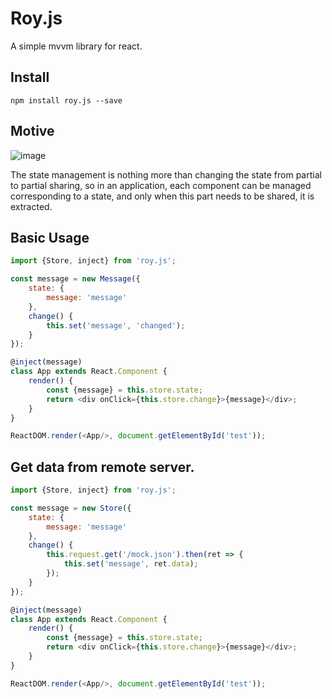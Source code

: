 # Roy.js

A simple mvvm library for react.

## Install

```shell
npm install roy.js --save
```

## Motive

![image](https://img.alicdn.com/tfs/TB1rzpgGHGYBuNjy0FoXXciBFXa-627-241.png)

The state management is nothing more than changing the state from partial to partial sharing, so in an application, each component can be managed corresponding to a state, and only when this part needs to be shared, it is extracted.

## Basic Usage

```js
import {Store, inject} from 'roy.js';

const message = new Message({
    state: {
        message: 'message'
    },
    change() {
        this.set('message', 'changed');
    }
});

@inject(message)
class App extends React.Component {
    render() {
        const {message} = this.store.state;
        return <div onClick={this.store.change}>{message}</div>;
    }
}

ReactDOM.render(<App/>, document.getElementById('test'));

```

## Get data from remote server.

```js
import {Store, inject} from 'roy.js';

const message = new Store({
    state: {
        message: 'message'
    },
    change() {
        this.request.get('/mock.json').then(ret => {
            this.set('message', ret.data);
        });
    }
});

@inject(message)
class App extends React.Component {
    render() {
        const {message} = this.store.state;
        return <div onClick={this.store.change}>{message}</div>;
    }
}

ReactDOM.render(<App/>, document.getElementById('test'));
```



